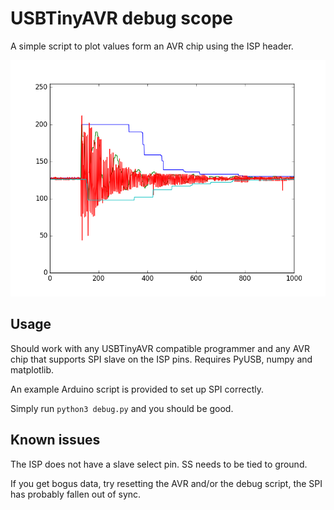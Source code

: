 # USBTinyAVR debug scope

A simple script to plot values form an AVR chip using the ISP header.

![example plot](example.png)

## Usage

Should work with any USBTinyAVR compatible programmer and any AVR chip that supports SPI slave on the ISP pins. Requires PyUSB, numpy and matplotlib.

An example Arduino script is provided to set up SPI correctly.

Simply run `python3 debug.py` and you should be good.

## Known issues

The ISP does not have a slave select pin. SS needs to be tied to ground.

If you get bogus data, try resetting the AVR and/or the debug script, the SPI has probably fallen out of sync.
